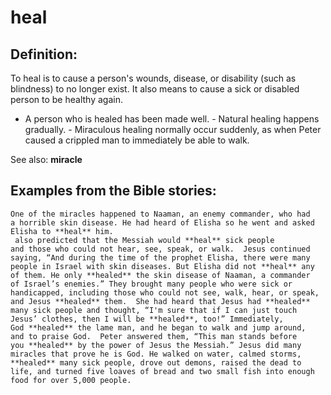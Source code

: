 heal
====

Definition:
-----------

To heal is to cause a person's wounds, disease, or disability (such as
blindness) to no longer exist. It also means to cause a sick or disabled
person to be healthy again.

-   A person who is healed has been made well.  -   Natural healing
happens gradually.  -   Miraculous healing normally occur suddenly,
as when Peter caused a
    crippled man to immediately be able to walk.

See also: **miracle**

Examples from the Bible stories:
--------------------------------

    One of the miracles happened to Naaman, an enemy commander, who had
    a horrible skin disease. He had heard of Elisha so he went and asked
    Elisha to **heal** him.
     also predicted that the Messiah would **heal** sick people
    and those who could not hear, see, speak, or walk.  Jesus continued
    saying, “And during the time of the prophet Elisha, there were many
    people in Israel with skin diseases. But Elisha did not **heal** any
    of them. He only **healed** the skin disease of Naaman, a commander
    of Israel’s enemies.” They brought many people who were sick or
    handicapped, including those who could not see, walk, hear, or speak,
    and Jesus **healed** them.  She had heard that Jesus had **healed**
    many sick people and thought, “I'm sure that if I can just touch
    Jesus’ clothes, then I will be **healed**, too!” Immediately,
    God **healed** the lame man, and he began to walk and jump around,
    and to praise God.  Peter answered them, “This man stands before
    you **healed** by the power of Jesus the Messiah.” Jesus did many
    miracles that prove he is God. He walked on water, calmed storms,
    **healed** many sick people, drove out demons, raised the dead to
    life, and turned five loaves of bread and two small fish into enough
    food for over 5,000 people.
